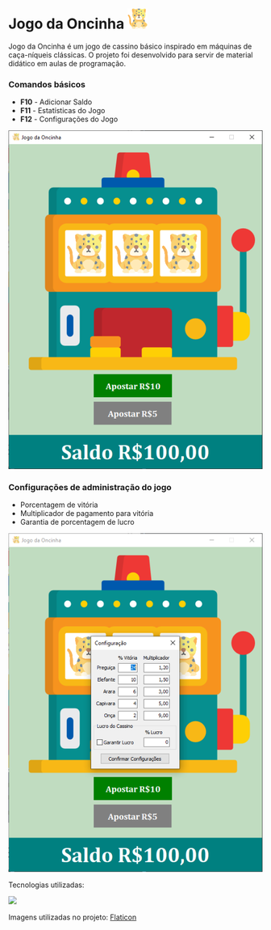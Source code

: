 # Jogo da Oncinha <img src="https://github.com/brunoC42/jogo-da-oncinha/blob/main/Imagens/jaguar.png" height="40"/>
  Jogo da Oncinha é um jogo de cassino básico inspirado em máquinas de caça-níqueis clássicas. O projeto foi desenvolvido para servir de material didático em aulas de programação.
  
  ### Comandos básicos
  - **F10** - Adicionar Saldo
  - **F11** - Estatísticas do Jogo
  - **F12** - Configurações do Jogo

<img src="https://github.com/brunoC42/jogo-da-oncinha/blob/main/Imagens/telaInicial.PNG"/>

  ### Configurações de administração do jogo
  - Porcentagem de vitória
  - Multiplicador de pagamento para vitória
  - Garantia de porcentagem de lucro

<img src="https://github.com/brunoC42/jogo-da-oncinha/blob/main/Imagens/telaConfiguracao.PNG"/>
  

  Tecnologias utilizadas:
  
  ![](https://img.shields.io/badge/Delphi-B22222?style=for-the-badge&logo=delphi&logoColor=white)

  Imagens utilizadas no projeto: [Flaticon](flaticon.com)
